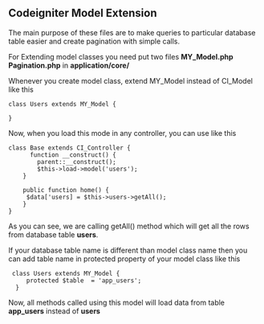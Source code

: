 Codeigniter Model Extension
---------------------------

The main purpose of these files are to make queries to particular database table easier and create pagination with simple calls.

For Extending model classes you need put two files 
**MY_Model.php** 
**Pagination.php** 
in **application/core/**

Whenever you create model class, extend MY_Model instead of CI_Model like this

    class Users extends MY_Model {
    
    }

Now, when you load this mode in any controller, you can use like this

    class Base extends CI_Controller {
          function __construct() {
    		parent::__construct();	
    		$this->load->model('users');
    	}

		public function home() {
		 $data['users] = $this->users->getAll();
		}
    }

As you can see, we are calling getAll() method which will get all the rows from database table **users**.

If your database table name is different than model class name then you can add table name in protected property of your model class like this

     class Users extends MY_Model {
    	 protected $table  = 'app_users';    
      }

Now, all methods called using this model will load data from table **app_users** instead of **users**
